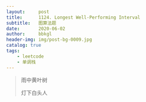 ```yaml
---
layout:     post
title:      1124. Longest Well-Performing Interval
subtitle:   图算法题
date:       2020-06-02
author:     bbkgl
header-img: img/post-bg-0009.jpg
catalog: true
tags:
    - leetcode
    - 单调栈
---
```


>雨中黄叶树
>
>灯下白头人

